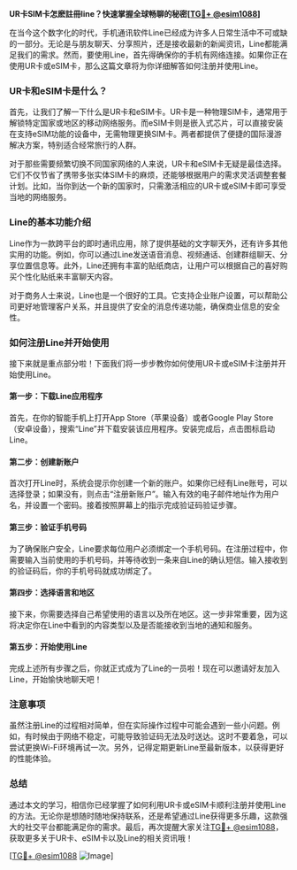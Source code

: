 **UR卡SIM卡怎麽註冊line？快速掌握全球畅聊的秘密[[TG💪+ @esim1088](https://t.me/s/esim1088)]**

在当今这个数字化的时代，手机通讯软件Line已经成为许多人日常生活中不可或缺的一部分。无论是与朋友聊天、分享照片，还是接收最新的新闻资讯，Line都能满足我们的需求。然而，要使用Line，首先得确保你的手机有网络连接。如果你正在使用UR卡或eSIM卡，那么这篇文章将为你详细解答如何注册并使用Line。

### UR卡和eSIM卡是什么？

首先，让我们了解一下什么是UR卡和eSIM卡。UR卡是一种物理SIM卡，通常用于解锁特定国家或地区的移动网络服务。而eSIM卡则是嵌入式芯片，可以直接安装在支持eSIM功能的设备中，无需物理更换SIM卡。两者都提供了便捷的国际漫游解决方案，特别适合经常旅行的人群。

对于那些需要频繁切换不同国家网络的人来说，UR卡和eSIM卡无疑是最佳选择。它们不仅节省了携带多张实体SIM卡的麻烦，还能够根据用户的需求灵活调整套餐计划。比如，当你到达一个新的国家时，只需激活相应的UR卡或eSIM卡即可享受当地的网络服务。

### Line的基本功能介绍

Line作为一款跨平台的即时通讯应用，除了提供基础的文字聊天外，还有许多其他实用的功能。例如，你可以通过Line发送语音消息、视频通话、创建群组聊天、分享位置信息等。此外，Line还拥有丰富的贴纸商店，让用户可以根据自己的喜好购买个性化贴纸来丰富聊天内容。

对于商务人士来说，Line也是一个很好的工具。它支持企业账户设置，可以帮助公司更好地管理客户关系，并且提供了安全的消息传递功能，确保商业信息的安全性。

### 如何注册Line并开始使用

接下来就是重点部分啦！下面我们将一步步教你如何使用UR卡或eSIM卡注册并开始使用Line。

#### 第一步：下载Line应用程序

首先，在你的智能手机上打开App Store（苹果设备）或者Google Play Store（安卓设备），搜索“Line”并下载安装该应用程序。安装完成后，点击图标启动Line。

#### 第二步：创建新账户

首次打开Line时，系统会提示你创建一个新的账户。如果你已经有Line账号，可以选择登录；如果没有，则点击“注册新账户”。输入有效的电子邮件地址作为用户名，并设置一个密码。接着按照屏幕上的指示完成验证码验证步骤。

#### 第三步：验证手机号码

为了确保账户安全，Line要求每位用户必须绑定一个手机号码。在注册过程中，你需要输入当前使用的手机号码，并等待收到一条来自Line的确认短信。输入接收到的验证码后，你的手机号码就成功绑定了。

#### 第四步：选择语言和地区

接下来，你需要选择自己希望使用的语言以及所在地区。这一步非常重要，因为这将决定你在Line中看到的内容类型以及是否能接收到当地的通知和服务。

#### 第五步：开始使用Line

完成上述所有步骤之后，你就正式成为了Line的一员啦！现在可以邀请好友加入Line，开始愉快地聊天吧！

### 注意事项

虽然注册Line的过程相对简单，但在实际操作过程中可能会遇到一些小问题。例如，有时候由于网络不稳定，可能导致验证码无法及时送达。这时不要着急，可以尝试更换Wi-Fi环境再试一次。另外，记得定期更新Line至最新版本，以获得更好的性能体验。

### 总结

通过本文的学习，相信你已经掌握了如何利用UR卡或eSIM卡顺利注册并使用Line的方法。无论你是想随时随地保持联系，还是希望通过Line获得更多乐趣，这款强大的社交平台都能满足你的需求。最后，再次提醒大家关注[TG💪+ @esim1088](https://t.me/s/esim1088)，获取更多关于UR卡、eSIM卡以及Line的相关资讯哦！

[[TG💪+ @esim1088](https://t.me/s/esim1088) ![Image](https://i.postimg.cc/4NQfJmqS/Snipaste-2025-05-13-00-14-12.png)]